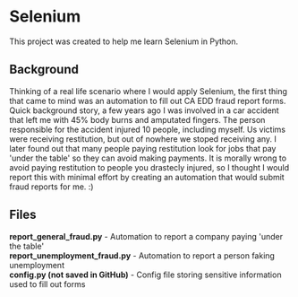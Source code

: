 # Selenium
This project was created to help me learn Selenium in Python.

## Background
Thinking of a real life scenario where I would apply Selenium, the first thing that came to mind was an automation to fill out CA EDD fraud report forms. Quick background story, a few years ago I was involved in a car accident that left me with 45% body burns and amputated fingers. The person responsible for the accident injured 10 people, including myself. Us victims were receiving restitution, but out of nowhere we stoped receiving any. I later found out that many people paying restitution look for jobs that pay 'under the table' so they can avoid making payments. It is morally wrong to avoid paying restitution to people you drastecly injured, so I thought I would report this with minimal effort by creating an automation that would submit fraud reports for me. :)

## Files
**report_general_fraud.py** - Automation to report a company paying 'under the table' <br />
**report_unemployment_fraud.py** - Automation to report a person faking unemployment <br />
**config.py (not saved in GitHub)** - Config file storing sensitive information used to fill out forms
